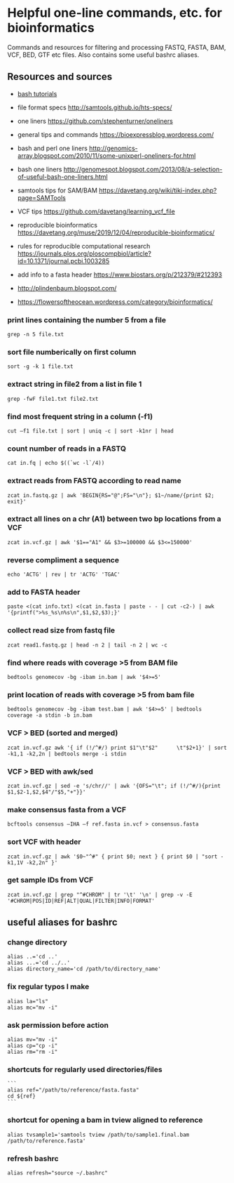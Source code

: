# Helpful one-line commands, etc. for bioinformatics
Commands and resources for filtering and processing FASTQ, FASTA, BAM, VCF, BED, GTF etc files. 
Also contains some useful bashrc aliases. 

## Resources and sources
- [bash tutorials](https://linuxize.com/tags/terminal/)  


- file format specs http://samtools.github.io/hts-specs/
- one liners https://github.com/stephenturner/oneliners
- general tips and commands https://bioexpressblog.wordpress.com/
- bash and perl one liners http://genomics-array.blogspot.com/2010/11/some-unixperl-oneliners-for.html
- bash one liners http://genomespot.blogspot.com/2013/08/a-selection-of-useful-bash-one-liners.html
- samtools tips for SAM/BAM https://davetang.org/wiki/tiki-index.php?page=SAMTools
- VCF tips https://github.com/davetang/learning_vcf_file
- reproducible bioinformatics https://davetang.org/muse/2019/12/04/reproducible-bioinformatics/
- rules for reproducible computational research https://journals.plos.org/ploscompbiol/article?id=10.1371/journal.pcbi.1003285
- add info to a fasta header https://www.biostars.org/p/212379/#212393
- http://plindenbaum.blogspot.com/
- https://flowersoftheocean.wordpress.com/category/bioinformatics/

### print lines containing the number 5 from a file 
    grep -n 5 file.txt 
    
### sort file numberically on first column 
    sort -g -k 1 file.txt 
    
### extract string in file2 from a list in file 1 
    grep -fwF file1.txt file2.txt

### find most frequent string in a column (-f1)
    cut –f1 file.txt | sort | uniq -c | sort -k1nr | head
    
### count number of reads in a FASTQ 
    cat in.fq | echo $((`wc -l`/4))
    
### extract reads from FASTQ according to read name 
    zcat in.fastq.gz | awk 'BEGIN{RS="@";FS="\n"}; $1~/name/{print $2; exit}'
 
### extract all lines on a chr (A1) between two bp locations from a VCF
    zcat in.vcf.gz | awk '$1=="A1" && $3>=100000 && $3<=150000' 
 
### reverse compliment a sequence 
    echo 'ACTG' | rev | tr 'ACTG' 'TGAC'
 
### add to FASTA header 
    paste <(cat info.txt) <(cat in.fasta | paste - - | cut -c2-) | awk '{printf(">%s_%s\n%s\n",$1,$2,$3);}'
 
### collect read size from fastq file 
    zcat read1.fastq.gz | head -n 2 | tail -n 2 | wc -c

### find where reads with coverage >5 from BAM file 
    bedtools genomecov -bg -ibam in.bam | awk '$4>=5'
 
### print location of reads with coverage >5 from bam file 
    bedtools genomecov -bg -ibam test.bam | awk '$4>=5' | bedtools coverage -a stdin -b in.bam
 
### VCF > BED  (sorted and merged)
    zcat in.vcf.gz awk '{ if (!/^#/) print $1"\t"$2"      \t"$2+1}' | sort -k1,1 -k2,2n | bedtools merge -i stdin
 
### VCF > BED with awk/sed 
    zcat in.vcf.gz | sed -e 's/chr//' | awk '{OFS="\t"; if (!/^#/){print $1,$2-1,$2,$4"/"$5,"+"}}'
    
### make consensus fasta from a VCF 
    bcftools consensus –IHA –f ref.fasta in.vcf > consensus.fasta 
 
### sort VCF with header 
    zcat in.vcf.gz | awk '$0~"^#" { print $0; next } { print $0 | "sort -k1,1V -k2,2n" }'
 
### get sample IDs from VCF
    zcat in.vcf.gz | grep "^#CHROM" | tr '\t' '\n' | grep -v -E '#CHROM|POS|ID|REF|ALT|QUAL|FILTER|INFO|FORMAT'
 
 

## useful aliases for bashrc 

### change directory 
    alias ..='cd ..' 
    alias ...='cd ../..'
    alias directory_name='cd /path/to/directory_name'
    
### fix regular typos I make 
    alias la="ls" 
    alias mc="mv -i" 
    
### ask permission before action 
    alias mv="mv -i"
    alias cp="cp -i"  
    alias rm="rm -i"

### shortcuts for regularly used directories/files 
    ```
    alias ref="/path/to/reference/fasta.fasta"
    cd ${ref} 
    ```

### shortcut for opening a bam in tview aligned to reference 
    alias tvsample1='samtools tview /path/to/sample1.final.bam /path/to/reference.fasta'
  
### refresh bashrc
    alias refresh="source ~/.bashrc"
